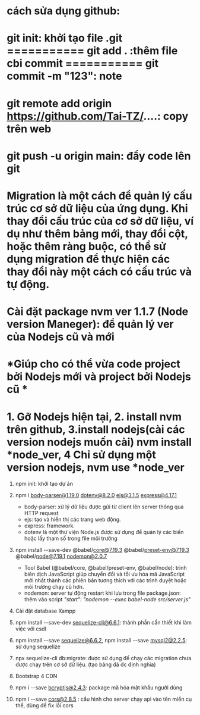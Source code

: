 # cách sửa dụng github:
# git init: khởi tạo file .git  ===========  git add . :thêm file cbi commit  ===========  git commit -m "123": note 
# git remote add origin https://github.com/Tai-TZ/....: copy trên web
# git push -u origin main: đẩy code lên git
 
# #################################################################################
# Migration là một cách để quản lý cấu trúc cơ sở dữ liệu của ứng dụng. Khi thay đổi cấu trúc của cơ sở dữ liệu, ví dụ như thêm bảng mới, thay đổi cột, hoặc thêm ràng buộc, có thể sử dụng migration để thực hiện các thay đổi này một cách có cấu trúc và tự động.

# #################################################################################
# Cài đặt package nvm ver 1.1.7 (Node version Maneger): để quản lý ver của Nodejs cũ và mới 
# *Giúp cho có thể vừa code project bởi Nodejs mới và project bởi Nodejs cũ *
# 1. Gỡ Nodejs hiện tại, 2. install nvm trên github, 3.install nodejs(cài các version nodejs muốn cài) nvm install *node_ver, 4 Chỉ sử dụng một version nodejs, nvm use *node_ver



1. npm init: khởi tạo dự án

2. npm i body-parser@1.19.0 dotenv@8.2.0 ejs@3.1.5 express@4.17.1
    + body-parser: xử lý dữ liệu được gửi từ client lên server thông qua HTTP request
    + ejs: tạo và hiển thị các trang web động.
    + express: framework.
    + dotenv là một thư viện Node.js được sử dụng để quản lý các biến hoặc lấy tham số trong file môi trường

3.  npm install --save-dev @babel/core@7.19.3 @babel/preset-env@7.19.3 @babel/node@7.19.1 nodemon@2.0.7
    + Tool Babel (@babel/core, @babel/preset-env, @babel/node): trình biên dịch JavaScript giúp chuyển đổi và tối ưu hóa mã JavaScript mới nhất thành các phiên bản tương thích với các trình duyệt hoặc môi trường chạy cũ hơn. 
    + nodemon: server tự động restart khi lưu 
        trong file package.json: thêm vào script *"start": "nodemon --exec babel-node src/server.js"*
    
4. Cài đặt database Xampp

5. npm install --save-dev sequelize-cli@6.6.1: thành phần cần thiết khi làm việc với csdl

6. npm install --save sequelize@6.6.2,  npm install --save mysql2@2.2.5: sử dụng sequelize

7. npx sequelize-cli db:migrate: được sử dụng để chạy các migration chưa được chạy trên cơ sở dữ liệu. (tạo bảng đã đc định nghĩa)

8. Bootstrap 4 CDN

9. npm i --save bcryptjs@2.4.3: package mã hóa mật khẩu người dùng
    
10. npm i --save cors@2.8.5 : cầu hình cho server chạy api vào tên miền cụ thể, dùng để fix lỗi cors



































